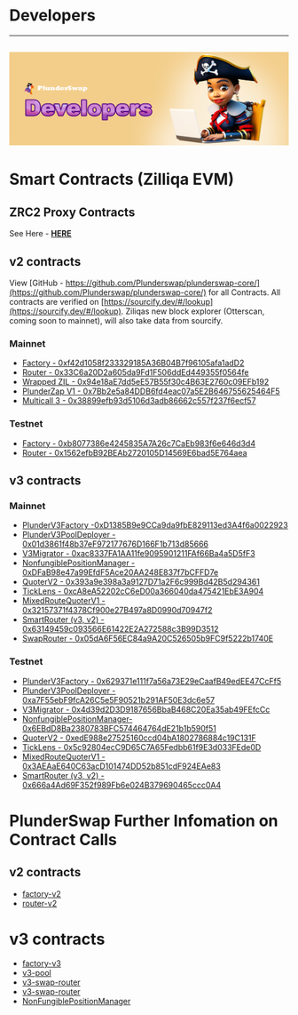 # Developers
---
![](../.gitbook/assets/Developers.png)
---

# Smart Contracts (Zilliqa EVM)

## ZRC2 Proxy Contracts
See Here - [**HERE**](https://docs.plunderswap.com/developers/zrc2-proxy-contracts)

## v2 contracts
View [GitHub - https://github.com/Plunderswap/plunderswap-core/](https://github.com/Plunderswap/plunderswap-core/) for all Contracts.
All contracts are verified on [https://sourcify.dev/#/lookup](https://sourcify.dev/#/lookup).  Ziliqas new block explorer (Otterscan, coming soon to mainnet), will also take data from sourcify.

### Mainnet 
* [Factory - 0xf42d1058f233329185A36B04B7f96105afa1adD2](https://otterscan.zilliqa.com/address/0xf42d1058f233329185A36B04B7f96105afa1adD2)
* [Router - 0x33C6a20D2a605da9Fd1F506ddEd449355f0564fe](https://otterscan.zilliqa.com/address/0x33C6a20D2a605da9Fd1F506ddEd449355f0564fe)
* [Wrapped ZIL - 0x94e18aE7dd5eE57B55f30c4B63E2760c09EFb192](https://otterscan.zilliqa.com/address/0x94e18aE7dd5eE57B55f30c4B63E2760c09EFb192)
* [PlunderZap V1 - 0x7Bb2e5a84DDB6fd4eac07a5E2B646755625464F5](https://otterscan.zilliqa.com/address/0x7Bb2e5a84DDB6fd4eac07a5E2B646755625464F5)
* [Multicall 3 - 0x38899efb93d5106d3adb86662c557f237f6ecf57](https://otterscan.zilliqa.com/address/0x38899efb93d5106d3adb86662c557f237f6ecf57)

### Testnet
* [Factory - 0xb8077386e4245835A7A26c7CaEb983f6e646d3d4](https://otterscan.testnet.zilliqa.com/address/0xb8077386e4245835A7A26c7CaEb983f6e646d3d4)
* [Router - 0x1562efbB92BEAb2720105D14569E6bad5E764aea](https://otterscan.testnet.zilliqa.com/address/0x1562efbB92BEAb2720105D14569E6bad5E764aea)

## v3 contracts

### Mainnet

* [PlunderV3Factory -0xD1385B9e9CCa9da9fbE829113ed3A4f6a0022923](https://otterscan.zilliqa.com/address/0xD1385B9e9CCa9da9fbE829113ed3A4f6a0022923)
* [PlunderV3PoolDeployer - 0x01d3861f48b37eF972177676D166F1b713d85666](https://otterscan.zilliqa.com/address/0x01d3861f48b37eF972177676D166F1b713d85666)
* [V3Migrator - 0xac8337FA1AA11fe9095901211FAf66Ba4a5D5fF3](https://otterscan.zilliqa.com/address/0xac8337FA1AA11fe9095901211FAf66Ba4a5D5fF3)
* [NonfungiblePositionManager - 0xDFaB98e47a99EfdF5Ace20AA248E837f7bCFFD7e](https://otterscan.zilliqa.com/address/0xDFaB98e47a99EfdF5Ace20AA248E837f7bCFFD7e)
* [QuoterV2 - 0x393a9e398a3a9127D71a2F6c999Bd42B5d294361](https://otterscan.zilliqa.com/address/0x393a9e398a3a9127D71a2F6c999Bd42B5d294361)
* [TickLens - 0xcA8eA52202cC6eD00a366040da475421EbE3A904](https://otterscan.zilliqa.com/address/0xcA8eA52202cC6eD00a366040da475421EbE3A904)
* [MixedRouteQuoterV1 - 0x32157371f4378Cf900e27B497a8D0990d70947f2](https://otterscan.zilliqa.com/address/0x32157371f4378Cf900e27B497a8D0990d70947f2)
* [SmartRouter (v3, v2) - 0x63149459c093566E61422E2A272588c3B99D3512](https://otterscan.zilliqa.com/address/0x63149459c093566E61422E2A272588c3B99D3512)
* [SwapRouter - 0x05dA6F56EC84a9A20C526505b9FC9f5222b1740E](https://otterscan.zilliqa.com/address/0x05dA6F56EC84a9A20C526505b9FC9f5222b1740E)

### Testnet

* [PlunderV3Factory - 0x629371e111f7a56a73E29eCaafB49edEE47CcFf5](https://otterscan.testnet.zilliqa.com/address/0x629371e111f7a56a73E29eCaafB49edEE47CcFf5)
* [PlunderV3PoolDeployer - 0xa7F55ebF9fcA26C5e5F90521b291AF50E3dc6e57](https://otterscan.testnet.zilliqa.com/address/0xa7F55ebF9fcA26C5e5F90521b291AF50E3dc6e57)
* [V3Migrator - 0x4d39d2D3D9187656BbaB468C20Ea35ab49FEfcCc](https://otterscan.testnet.zilliqa.com/address/0x4d39d2D3D9187656BbaB468C20Ea35ab49FEfcCc)
* [NonfungiblePositionManager- 0x6EBdD8Ba2380783BFC574464764dE21b1b590f51](https://otterscan.testnet.zilliqa.com/address/0x6EBdD8Ba2380783BFC574464764dE21b1b590f51)
* [QuoterV2 - 0xedE988e27525160ccd04bA1802786884c19C131F](https://otterscan.testnet.zilliqa.com/address/0xedE988e27525160ccd04bA1802786884c19C131F)
* [TickLens - 0x5c92804ecC9D65C7A65Fedbb61f9E3d033FEde0D](https://otterscan.testnet.zilliqa.com/address/0x5c92804ecC9D65C7A65Fedbb61f9E3d033FEde0D)
* [MixedRouteQuoterV1 - 0x3AEAaE640C63acD101474DD52b851cdF924EAe83](https://otterscan.testnet.zilliqa.com/address/0x3AEAaE640C63acD101474DD52b851cdF924EAe83)
* [SmartRouter (v3, v2) - 0x666a4Ad69F352f989Fb6e024B379690465ccc0A4](https://otterscan.testnet.zilliqa.com/address/0x666a4Ad69F352f989Fb6e024B379690465ccc0A4)

# PlunderSwap Further Infomation on Contract Calls

## v2 contracts

* [factory-v2](https://docs.plunderswap.com/developers/v2-contracts/factory-v2)
* [router-v2](https://docs.plunderswap.com/developers/v2-contracts/router-v2)

# v3 contracts

* [factory-v3](https://docs.plunderswap.com/developers/v3-contracts/plunderv3factory)
* [v3-pool](https://docs.plunderswap.com/developers/v3-contracts/plunderv3pool)
* [v3-swap-router](https://docs.plunderswap.com/developers/v3-contracts/v3swaprouter)
* [v3-swap-router](https://docs.plunderswap.com/developers/v3-contracts/v2swaprouter)
* [NonFungiblePositionManager](https://docs.plunderswap.com/developers/v3-contracts/nonfungiblepositionmanager)